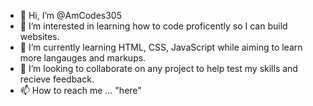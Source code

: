 - 👋 Hi, I’m @AmCodes305
- 👀 I’m interested in learning how to code proficently so I can build websites. 
- 🌱 I’m currently learning HTML, CSS, JavaScript while aiming to learn more langauges and markups. 
- 💞️ I’m looking to collaborate on any project to help test my skills and recieve feedback. 
- 📫 How to reach me ... "here"

<!---
AmCodes305/AmCodes305 is a ✨ special ✨ repository because its `README.md` (this file) appears on your GitHub profile.
You can click the Preview link to take a look at your changes.
--->

